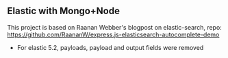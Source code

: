 ## Elastic with Mongo+Node

This project is based on Raanan Webber's blogpost on elastic-search, repo: https://github.com/RaananW/express.js-elasticsearch-autocomplete-demo

- For elastic 5.2, payloads, payload and output fields were removed
